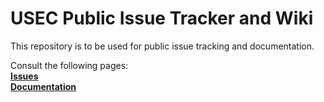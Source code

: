 USEC Public Issue Tracker and Wiki
=============

This repository is to be used for public issue tracking and documentation.  

Consult the following pages:  
**[Issues](https://github.com/usecforce/USEC_Main/issues)**  
**[Documentation](https://github.com/usecforce/USEC_Main/wiki)**
